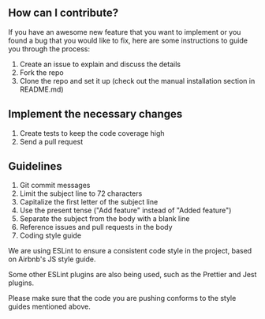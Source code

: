 ## How can I contribute?
If you have an awesome new feature that you want to implement or you found a bug that you would like to fix, here are some instructions to guide you through the process:

1. Create an issue to explain and discuss the details
2. Fork the repo
3. Clone the repo and set it up (check out the manual installation section in README.md)

## Implement the necessary changes
1. Create tests to keep the code coverage high
2. Send a pull request

## Guidelines
1. Git commit messages
2. Limit the subject line to 72 characters
3. Capitalize the first letter of the subject line
4. Use the present tense ("Add feature" instead of "Added feature")
5. Separate the subject from the body with a blank line
6. Reference issues and pull requests in the body
7. Coding style guide

We are using ESLint to ensure a consistent code style in the project, based on Airbnb's JS style guide.

Some other ESLint plugins are also being used, such as the Prettier and Jest plugins.

Please make sure that the code you are pushing conforms to the style guides mentioned above.